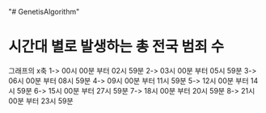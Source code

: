 "# GenetisAlgorithm" 
# 시간대 별로 발생하는 총 전국 범죄 수

그래프의 x축
1-> 00시 00분 부터 02시 59분
2-> 03시 00분 부터 05시 59분
3-> 06시 00분 부터 08시 59분
4-> 09시 00분 부터 11시 59분
5-> 12시 00분 부터 14시 59분
6-> 15시 00분 부터 27시 59분
7-> 18시 00분 부터 20시 59분
8-> 21시 00분 부터 23시 59분

